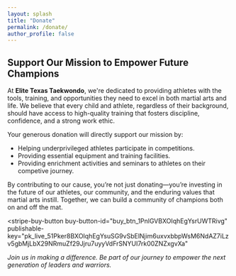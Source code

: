 ```yaml
---
layout: splash
title: "Donate"
permalink: /donate/
author_profile: false
---
```


## Support Our Mission to Empower Future Champions

At **Elite Texas Taekwondo**, we're dedicated to providing athletes with the tools, training, and opportunities they need to excel in both martial arts and life. We believe that every child and athlete, regardless of their background, should have access to high-quality training that fosters discipline, confidence, and a strong work ethic.

Your generous donation will directly support our mission by:

- Helping underprivileged athletes participate in competitions.
- Providing essential equipment and training facilities.
- Providing enrichment activities and seminars to athletes on their competive journey.

By contributing to our cause, you’re not just donating—you’re investing in the future of our athletes, our community, and the enduring values that martial arts instill. Together, we can build a community of champions both on and off the mat.

<script async
  src="https://js.stripe.com/v3/buy-button.js">
</script>

<stripe-buy-button
  buy-button-id="buy_btn_1PnlGVBXOIqhEgYsrUWTRivg"
  publishable-key="pk_live_51Pker8BXOIqhEgYsuSG9vSbElNjim6uxvxbbpWsM6NdAZ7iLzv5gbMjLbX29NRmuZf29Jjru7uyyVdFrSNYUI7rk00ZNZxgvXa"
>
</stripe-buy-button>

_Join us in making a difference. Be part of our journey to empower the next generation of leaders and warriors._

